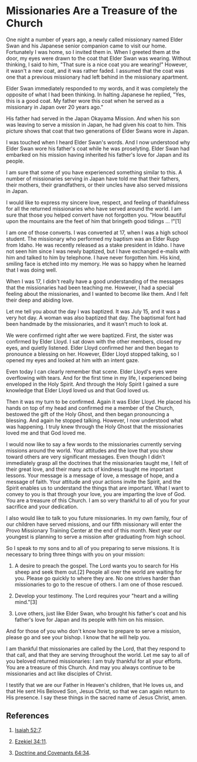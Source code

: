 # Missionaries Are a Treasure of the Church

One night a number of years ago, a newly called missionary named Elder Swan
and his Japanese senior companion came to visit our home. Fortunately I was
home, so I invited them in. When I greeted them at the door, my eyes were
drawn to the coat that Elder Swan was wearing. Without thinking, I said to
him, "That sure is a nice coat you are wearing!" However, it wasn't a new
coat, and it was rather faded. I assumed that the coat was one that a previous
missionary had left behind in the missionary apartment.

Elder Swan immediately responded to my words, and it was completely the
opposite of what I had been thinking. In halting Japanese he replied, "Yes,
this is a good coat. My father wore this coat when he served as a missionary
in Japan over 20 years ago."

His father had served in the Japan Okayama Mission. And when his son was
leaving to serve a mission in Japan, he had given his coat to him. This
picture shows that coat that two generations of Elder Swans wore in Japan.

I was touched when I heard Elder Swan's words. And I now understood why Elder
Swan wore his father's coat while he was proselyting. Elder Swan had embarked
on his mission having inherited his father's love for Japan and its people.

I am sure that some of you have experienced something similar to this. A
number of missionaries serving in Japan have told me that their fathers, their
mothers, their grandfathers, or their uncles have also served missions in
Japan.

I would like to express my sincere love, respect, and feeling of thankfulness
for all the returned missionaries who have served around the world. I am sure
that those you helped convert have not forgotten you. "How beautiful upon the
mountains are the feet of him that bringeth good tidings ... !"[1]

I am one of those converts. I was converted at 17, when I was a high school
student. The missionary who performed my baptism was an Elder Rupp from Idaho.
He was recently released as a stake president in Idaho. I have not seen him
since I was newly baptized, but I have exchanged e-mails with him and talked
to him by telephone. I have never forgotten him. His kind, smiling face is
etched into my memory. He was so happy when he learned that I was doing well.

When I was 17, I didn't really have a good understanding of the messages that
the missionaries had been teaching me. However, I had a special feeling about
the missionaries, and I wanted to become like them. And I felt their deep and
abiding love.

Let me tell you about the day I was baptized. It was July 15, and it was a
very hot day. A woman was also baptized that day. The baptismal font had been
handmade by the missionaries, and it wasn't much to look at.

We were confirmed right after we were baptized. First, the sister was
confirmed by Elder Lloyd. I sat down with the other members, closed my eyes,
and quietly listened. Elder Lloyd confirmed her and then began to pronounce a
blessing on her. However, Elder Lloyd stopped talking, so I opened my eyes and
looked at him with an intent gaze.

Even today I can clearly remember that scene. Elder Lloyd's eyes were
overflowing with tears. And for the first time in my life, I experienced being
enveloped in the Holy Spirit. And through the Holy Spirit I gained a sure
knowledge that Elder Lloyd loved us and that God loved us.

Then it was my turn to be confirmed. Again it was Elder Lloyd. He placed his
hands on top of my head and confirmed me a member of the Church, bestowed the
gift of the Holy Ghost, and then began pronouncing a blessing. And again he
stopped talking. However, I now understood what was happening. I truly knew
through the Holy Ghost that the missionaries loved me and that God loved me.

I would now like to say a few words to the missionaries currently serving
missions around the world. Your attitudes and the love that you show toward
others are very significant messages. Even though I didn't immediately grasp
all the doctrines that the missionaries taught me, I felt of their great love,
and their many acts of kindness taught me important lessons. Your message is a
message of love, a message of hope, and a message of faith. Your attitude and
your actions invite the Spirit, and the Spirit enables us to understand the
things that are important. What I want to convey to you is that through your
love, you are imparting the love of God. You are a treasure of this Church. I
am so very thankful to all of you for your sacrifice and your dedication.

I also would like to talk to you future missionaries. In my own family, four
of our children have served missions, and our fifth missionary will enter the
Provo Missionary Training Center at the end of this month. Next year our
youngest is planning to serve a mission after graduating from high school.

So I speak to my sons and to all of you preparing to serve missions. It is
necessary to bring three things with you on your mission:

  1. A desire to preach the gospel. The Lord wants you to search for His sheep and seek them out.[2] People all over the world are waiting for you. Please go quickly to where they are. No one strives harder than missionaries to go to the rescue of others. I am one of those rescued.

  2. Develop your testimony. The Lord requires your "heart and a willing mind."[3]

  3. Love others, just like Elder Swan, who brought his father's coat and his father's love for Japan and its people with him on his mission.

And for those of you who don't know how to prepare to serve a mission, please
go and see your bishop. I know that he will help you.

I am thankful that missionaries are called by the Lord, that they respond to
that call, and that they are serving throughout the world. Let me say to all
of you beloved returned missionaries: I am truly thankful for all your
efforts. You are a treasure of this Church. And may you always continue to be
missionaries and act like disciples of Christ.

I testify that we are our Father in Heaven's children, that He loves us, and
that He sent His Beloved Son, Jesus Christ, so that we can again return to His
presence. I say these things in the sacred name of Jesus Christ, amen.

## References

  1.   [Isaiah 52:7](https://www.lds.org/scriptures/ot/isa/52.7?lang=eng#6).

  2.   [Ezekiel 34:11](https://www.lds.org/scriptures/ot/ezek/34.11?lang=eng#10).

  3.   [Doctrine and Covenants 64:34](https://www.lds.org/scriptures/dc-testament/dc/64.34?lang=eng#33).

